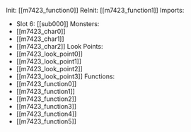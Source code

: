 Init: [[m7423_function0]]
ReInit: [[m7423_function1]]
Imports:
- Slot 6: [[sub000]]
Monsters:
- [[m7423_char0]]
- [[m7423_char1]]
- [[m7423_char2]]
Look Points:
- [[m7423_look_point0]]
- [[m7423_look_point1]]
- [[m7423_look_point2]]
- [[m7423_look_point3]]
Functions:
- [[m7423_function0]]
- [[m7423_function1]]
- [[m7423_function2]]
- [[m7423_function3]]
- [[m7423_function4]]
- [[m7423_function5]]
